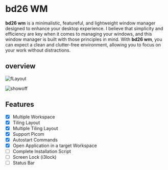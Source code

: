 # bd26 WM

**bd26 wm** is a minimalistic, featureful, and lightweight window manager designed to enhance your desktop experience. I believe that simplicity and efficiency are key when it comes to managing your windows, and this window manager is built with those principles in mind. With **bd26 wm**, you can expect a clean and clutter-free environment, allowing you to focus on your work without distractions.



## overview
![fLayout](https://github.com/sbd26/image/blob/master/bd26wm/layout1.png)

![showoff](https://github.com/sbd26/image/blob/master/bd26wm/showoff.png)

## Features
- [X]  Multiple Workspace
- [X]  Tiling Layout
- [X]  Multiple Tiling Layout
- [X]  Support Picom
- [X]  Autostart Commands
- [X]  Open Application in a target Workspace
- [ ] Complete Installation Script
- [ ]  Screen Lock (i3lock)
- [ ]  Status Bar
